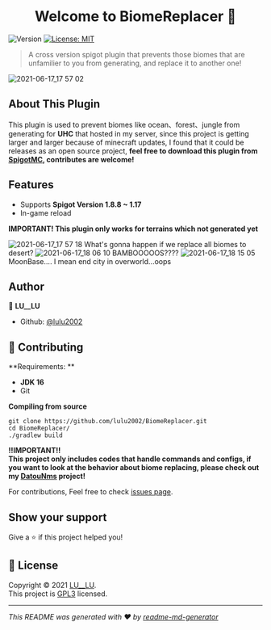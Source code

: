 <h1 align="center">Welcome to BiomeReplacer 👋</h1>
<p>
  <img alt="Version" src="https://img.shields.io/badge/version-1.2.0-blue.svg?cacheSeconds=2592000" />
  <a href="https://opensource.org/licenses/MIT" target="_blank">
    <img alt="License: MIT" src="https://img.shields.io/badge/License-MIT-yellow.svg" />
  </a>
</p>

> A cross version spigot plugin that prevents those biomes that are unfamilier to you from generating, and replace it to another one!

![2021-06-17_17 57 02](https://user-images.githubusercontent.com/41278925/122516438-5d32e400-d041-11eb-9bfb-4a05d738651c.jpg)

## About This Plugin
This plugin is used to prevent biomes like ocean、forest、jungle from generating for **UHC** that hosted in my server, 
since this project is getting larger and larger because of minecraft updates, I found that it could be releases as an open source project, 
**feel free to download this plugin from [SpigotMC](https://www.spigotmc.org/resources/81080/), contributes are welcome!**

## Features
- Supports **Spigot Version 1.8.8 ~ 1.17**
- In-game reload

**IMPORTANT! This plugin only works for terrains which not generated yet**

![2021-06-17_17 57 18](https://user-images.githubusercontent.com/41278925/122375108-8433dc00-cf95-11eb-9be7-0618a9454183.png)
What's gonna happen if we replace all biomes to desert?
![2021-06-17_18 06 10](https://user-images.githubusercontent.com/41278925/122376729-ffe25880-cf96-11eb-99a1-79290f74c49f.jpg)
BAMBOOOOOS????
![2021-06-17_18 15 05](https://user-images.githubusercontent.com/41278925/122377804-fb6a6f80-cf97-11eb-9a90-73c23af82e61.jpg)
MoonBase.... I mean end city in overworld...oops


## Author

👤 **LU__LU**

* Github: [@lulu2002](https://github.com/lulu2002)

## 🤝 Contributing

**Requirements: **
- **JDK 16**
- Git

**Compiling from source**
```
git clone https://github.com/lulu2002/BiomeReplacer.git
cd BiomeReplacer/
./gradlew build
```

**!!IMPORTANT!!** </br>
**This project only includes codes that handle commands and configs, if you want to look at the behavior about biome replacing, please check out my [DatouNms](https://github.com/lulu2002/DatouNms) project!**

For contributions, Feel free to check [issues page](https://github.com/lulu2002/BiomeReplacer/issues). 

## Show your support

Give a ⭐️ if this project helped you!

## 📝 License

Copyright © 2021 [LU__LU](https://github.com/lulu2002).<br />
This project is [GPL3](https://github.com/lulu2002/BiomeReplacer/blob/master/LICENSE) licensed.

***
_This README was generated with ❤️ by [readme-md-generator](https://github.com/kefranabg/readme-md-generator)_
